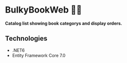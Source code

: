 # BulkyBookWeb 🍿🎥

**Catalog list showing book categorys and display orders.**

## Technologies
  - .NET6
  - Entity Framework Core 7.0
